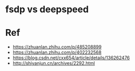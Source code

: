 # fsdp vs deepspeed

# Ref
- https://zhuanlan.zhihu.com/p/485208899
- https://zhuanlan.zhihu.com/p/402232568
- https://blog.csdn.net/cxx654/article/details/136262476
- http://shiyanjun.cn/archives/2292.html